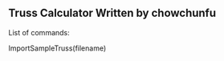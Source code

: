 Truss Calculator
Written by chowchunfu
------------------------------------------------------------------------------------

List of commands:

ImportSampleTruss(filename)
